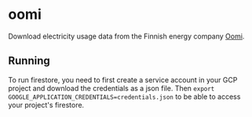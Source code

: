 # oomi

Download electricity usage data from the Finnish energy company [Oomi](https://oomi.fi/).

## Running

To run firestore, you need to first create a service account in your GCP project and download 
the credentials as a json file. Then `export GOOGLE_APPLICATION_CREDENTIALS=credentials.json` 
to be able to access your project's firestore. 